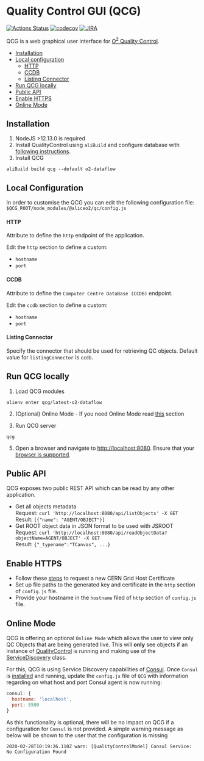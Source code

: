 # Quality Control GUI (QCG)

[![Actions Status](https://github.com/AliceO2Group/WebUi/workflows/QualityControl/badge.svg)](https://github.com/AliceO2Group/WebUi/actions)
[![codecov](https://codecov.io/gh/AliceO2Group/WebUi/branch/dev/graph/badge.svg?flag=qualitycontrol)](https://codecov.io/gh/AliceO2Group/WebUi)
[![JIRA](https://img.shields.io/badge/JIRA-issues-blue.svg)](https://alice.its.cern.ch/jira/projects/OGUI)

QCG is a web graphical user interface for [O<sup>2</sup> Quality Control](https://github.com/AliceO2Group/QualityControl).

  - [Installation](#installation)
  - [Local configuration](#local-configuration)
      - [HTTP](#http)
      - [CCDB](#ccdb)
      - [Listing Connector](#listing-connector)
  - [Run QCG locally](#run-qcg-locally)
  - [Public API](#public-api)
  - [Enable HTTPS](#enable-https)
  - [Online Mode](#online-mode)

## Installation
1. NodeJS >12.13.0 is required
2. Install QualityControl using `aliBuild` and configure database with [following instructions](https://github.com/AliceO2Group/QualityControl/blob/master/README.md).
3. Install QCG
```
aliBuild build qcg --default o2-dataflow
```

## Local Configuration
In order to customise the QCG you can edit the following configuration file: `$QCG_ROOT/node_modules/@aliceo2/qc/config.js`

#### HTTP
Attribute to define the `http` endpoint of the application.

Edit the `http` section to define a custom:
- `hostname`
- `port`

#### CCDB
Attribute to define the `Computer Centre DataBase (CCDB)` endpoint.

Edit the `ccdb` section to define a custom:
- `hostname`
- `port` 

#### Listing Connector
Specify the connector that should be used for retrieving QC objects. Default value for `listingConnector` is `ccdb`.

## Run QCG locally
1. Load QCG modules
```
alienv enter qcg/latest-o2-dataflow
```

2. (Optional) Online Mode - If you need Online Mode read [this](#online-mode) section

3. Run QCG server
```
qcg
```

5. Open a browser and navigate to [http://localhost:8080](http://localhost:8080). Ensure that your [browser is supported](https://github.com/AliceO2Group/WebUi/tree/dev/Framework#minimum-browser-version-support).


## Public API
QCG exposes two public REST API which can be read by any other application.

- Get all objects metadata\
  Request: `curl 'http://localhost:8080/api/listObjects' -X GET`\
  Result: `[{"name": "AGENT/OBJECT"}]`
- Get ROOT object data in JSON format to be used with JSROOT\
  Request: `curl 'http://localhost:8080/api/readObjectData?objectName=AGENT/OBJECT' -X GET`\
  Result: `{"_typename":"TCanvas", ...}`

## Enable HTTPS
- Follow these [steps](https://ca.cern.ch/ca/host/HostSelection.aspx?template=ee2host&instructions=openssl) to request a new CERN Grid Host Certificate
- Set up file paths to the generated key and certificate in the `http` section of `config.js` file.
- Provide your hostname in the `hostname` filed of `http` section of `config.js` file.

## Online Mode
QCG is offering an optional `Online Mode` which allows the user to view only QC Objects that are being generated live. This will **only** see objects if an instance of [QualityControl](https://github.com/AliceO2Group/QualityControl/) is running and making use of the [ServiceDiscovery](https://github.com/AliceO2Group/QualityControl/blob/master/Framework/include/QualityControl/ServiceDiscovery.h) class.

For this, QCG is using Service Discovery capabilities of [Consul](https://www.consul.io/).
Once `Consul` is [installed](https://learn.hashicorp.com/consul/getting-started/install) and running, update the `config.js` file of `QCG` with information regarding on what host and port Consul agent is now running:
```javascript
consul: {
  hostname: 'localhost',
  port: 8500
}
```

As this functionality is optional, there will be no impact on QCG if a configuration for `Consul` is not provided. A simple warning message as below will be shown to the user that the configuration is missing
```
2020-02-28T10:19:26.110Z warn: [QualityControlModel] Consul Service: No Configuration Found
```
